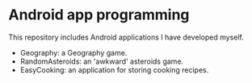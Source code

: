 # Android app programming

This repository includes Android applications I have developed myself.

- Geography: a Geography game.
- RandomAsteroids: an 'awkward' asteroids game.
- EasyCooking: an application for storing cooking recipes.
